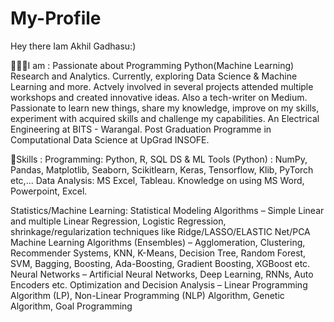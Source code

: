# My-Profile

Hey there  Iam Akhil Gadhasu:)

👨🏻‍💻I am :
Passionate about Programming Python(Machine Learning) Research and Analytics.
Currently, exploring Data Science & Machine Learning and more.
Actvely involved in several projects attended multiple workshops and created innovative ideas.
Also a tech-writer on Medium.
Passionate to learn new things, share my knowledge, improve on my skills, experiment with acquired skills and challenge my capabilities.
An Electrical Engineering at BITS - Warangal.
Post Graduation Programme in Computational Data Science at UpGrad INSOFE.


🎯Skills :
Programming: Python, R, SQL
DS & ML Tools (Python) : NumPy, Pandas, Matplotlib, Seaborn, Scikitlearn, Keras, Tensorflow, Klib, PyTorch etc,...
Data Analysis: MS Excel, Tableau.
Knowledge on using MS Word, Powerpoint, Excel.

Statistics/Machine Learning:
Statistical Modeling Algorithms – Simple Linear and multiple Linear Regression, Logistic Regression, shrinkage/regularization techniques like Ridge/LASSO/ELASTIC Net/PCA
Machine Learning Algorithms (Ensembles) – Agglomeration, Clustering, Recommender Systems, KNN, K-Means, Decision Tree, Random Forest, SVM, Bagging, Boosting, Ada-Boosting, Gradient Boosting, XGBoost etc.
Neural Networks – Artificial Neural Networks, Deep Learning, RNNs, Auto Encoders etc.
Optimization and Decision Analysis – Linear Programming Algorithm (LP), Non-Linear Programming (NLP) Algorithm, Genetic Algorithm, Goal Programming
